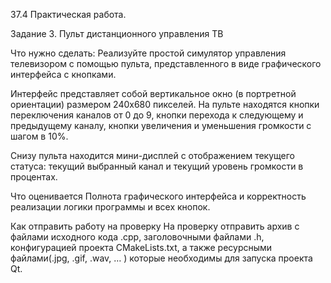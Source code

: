 37.4 Практическая работа.

Задание 3. Пульт дистанционного управления ТВ

Что нужно сделать:
Реализуйте простой симулятор управления телевизором с помощью пульта, представленного в виде графического интерфейса с кнопками.

Интерфейс представляет собой вертикальное окно (в портретной ориентации) размером 240х680 пикселей.
На пульте находятся кнопки переключения каналов от 0 до 9, кнопки перехода к следующему и предыдущему каналу, кнопки увеличения и уменьшения громкости с шагом в 10%.

Снизу пульта находится мини-дисплей с отображением текущего статуса: текущий выбранный канал и текущий уровень громкости в процентах.

Что оценивается
Полнота графического интерфейса и корректность реализации логики программы и всех кнопок.

Как отправить работу на проверку
На проверку отправить архив с файлами исходного кода .cpp, заголовочными файлами .h, конфигурацией проекта CMakeLists.txt,
а также ресурсными файлами(.jpg, .gif, .wav, … ) которые необходимы  для запуска проекта Qt.
